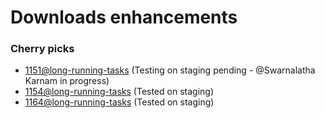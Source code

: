 # Downloads enhancements

### Cherry picks
- [1151@long-running-tasks](https://github.com/toddle-edu/long-running-tasks/pull/1151) (Testing on staging pending - @Swarnalatha Karnam in progress)
- [1154@long-running-tasks](https://github.com/toddle-edu/long-running-tasks/pull/1154) (Tested on staging)
- [1164@long-running-tasks](https://github.com/toddle-edu/long-running-tasks/pull/1164) (Tested on staging)
